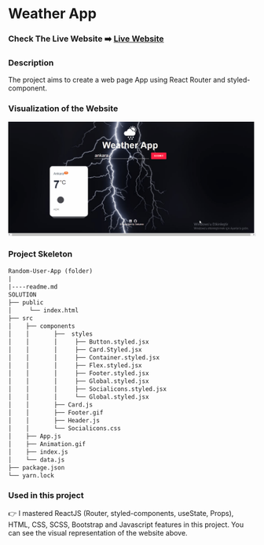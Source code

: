 # Weather App

### Check The Live Website ➡️ [Live Website](https://sekunev-weather-app.netlify.app/)

### Description

The project aims to create a web page App using React Router and styled-component.

### Visualization of the Website

![image](https://github.com/Sekunev/Weather-App-React/blob/main/src/Animation.gif)

### Project Skeleton

```
Random-User-App (folder)
|
|----readme.md
SOLUTION
├── public
│     └── index.html
├── src
│    ├── components
│    │       ├──  styles
│    │       │     ├── Button.styled.jsx
│    │       │     ├── Card.Styled.jsx
│    │       │     ├── Container.styled.jsx
│    │       │     ├── Flex.styled.jsx
│    │       │     ├── Footer.styled.jsx
│    │       │     ├── Global.styled.jsx
│    │       │     ├── Socialicons.styled.jsx
│    │       │     └── Global.styled.jsx
│    │       ├── Card.js
│    │       ├── Footer.gif
│    │       ├── Header.js
│    │       └── Socialicons.css
│    ├── App.js
│    ├── Animation.gif
│    ├── index.js
│    └── data.js
├── package.json
└── yarn.lock
```

### Used in this project

👉 I mastered ReactJS (Router, styled-components, useState, Props), HTML, CSS, SCSS, Bootstrap and Javascript features in this project. You can see the visual representation of the website above.
